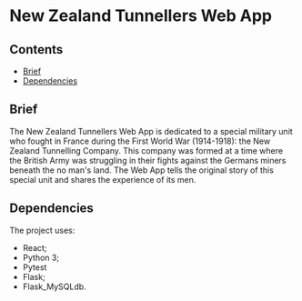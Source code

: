 # New Zealand Tunnellers Web App

## Contents

* [Brief](#brief)
* [Dependencies](#dependencies)

## Brief

The New Zealand Tunnellers Web App is dedicated to a special military unit who fought in France during the First World War (1914-1918): the New Zealand Tunnelling Company. This company was formed at a time where the British Army was struggling in their fights against the Germans miners beneath the no man's land. The Web App tells the original story of this special unit and shares the experience of its men.

## Dependencies

The project uses:

* React;
* Python 3;
* Pytest
* Flask;
* Flask_MySQLdb.
